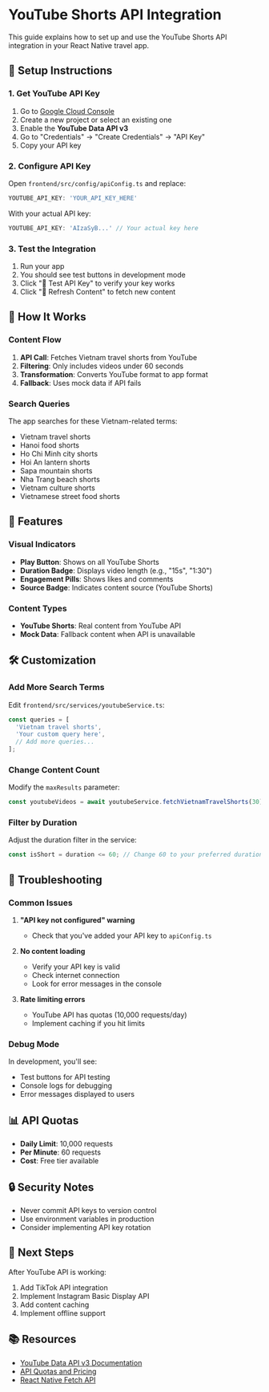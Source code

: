 # YouTube Shorts API Integration

This guide explains how to set up and use the YouTube Shorts API integration in your React Native travel app.

## 🚀 Setup Instructions

### 1. Get YouTube API Key

1. Go to [Google Cloud Console](https://console.cloud.google.com/)
2. Create a new project or select an existing one
3. Enable the **YouTube Data API v3**
4. Go to "Credentials" → "Create Credentials" → "API Key"
5. Copy your API key

### 2. Configure API Key

Open `frontend/src/config/apiConfig.ts` and replace:
```typescript
YOUTUBE_API_KEY: 'YOUR_API_KEY_HERE'
```

With your actual API key:
```typescript
YOUTUBE_API_KEY: 'AIzaSyB...' // Your actual key here
```

### 3. Test the Integration

1. Run your app
2. You should see test buttons in development mode
3. Click "🧪 Test API Key" to verify your key works
4. Click "🔄 Refresh Content" to fetch new content

## 🔧 How It Works

### Content Flow
1. **API Call**: Fetches Vietnam travel shorts from YouTube
2. **Filtering**: Only includes videos under 60 seconds
3. **Transformation**: Converts YouTube format to app format
4. **Fallback**: Uses mock data if API fails

### Search Queries
The app searches for these Vietnam-related terms:
- Vietnam travel shorts
- Hanoi food shorts
- Ho Chi Minh city shorts
- Hoi An lantern shorts
- Sapa mountain shorts
- Nha Trang beach shorts
- Vietnam culture shorts
- Vietnamese street food shorts

## 📱 Features

### Visual Indicators
- **Play Button**: Shows on all YouTube Shorts
- **Duration Badge**: Displays video length (e.g., "15s", "1:30")
- **Engagement Pills**: Shows likes and comments
- **Source Badge**: Indicates content source (YouTube Shorts)

### Content Types
- **YouTube Shorts**: Real content from YouTube API
- **Mock Data**: Fallback content when API is unavailable

## 🛠️ Customization

### Add More Search Terms
Edit `frontend/src/services/youtubeService.ts`:
```typescript
const queries = [
  'Vietnam travel shorts',
  'Your custom query here',
  // Add more queries...
];
```

### Change Content Count
Modify the `maxResults` parameter:
```typescript
const youtubeVideos = await youtubeService.fetchVietnamTravelShorts(30); // Get 30 videos
```

### Filter by Duration
Adjust the duration filter in the service:
```typescript
const isShort = duration <= 60; // Change 60 to your preferred duration
```

## 🚨 Troubleshooting

### Common Issues

1. **"API key not configured" warning**
   - Check that you've added your API key to `apiConfig.ts`

2. **No content loading**
   - Verify your API key is valid
   - Check internet connection
   - Look for error messages in the console

3. **Rate limiting errors**
   - YouTube API has quotas (10,000 requests/day)
   - Implement caching if you hit limits

### Debug Mode
In development, you'll see:
- Test buttons for API testing
- Console logs for debugging
- Error messages displayed to users

## 📊 API Quotas

- **Daily Limit**: 10,000 requests
- **Per Minute**: 60 requests
- **Cost**: Free tier available

## 🔒 Security Notes

- Never commit API keys to version control
- Use environment variables in production
- Consider implementing API key rotation

## 🚀 Next Steps

After YouTube API is working:
1. Add TikTok API integration
2. Implement Instagram Basic Display API
3. Add content caching
4. Implement offline support

## 📚 Resources

- [YouTube Data API v3 Documentation](https://developers.google.com/youtube/v3)
- [API Quotas and Pricing](https://developers.google.com/youtube/v3/getting-started#quota)
- [React Native Fetch API](https://reactnative.dev/docs/network)
